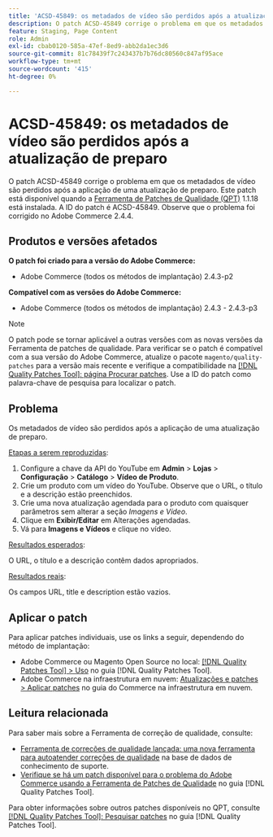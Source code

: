```yaml
---
title: 'ACSD-45849: os metadados de vídeo são perdidos após a atualização de preparo'
description: O patch ACSD-45849 corrige o problema em que os metadados de vídeo são perdidos após a aplicação de uma atualização de preparo. Este patch está disponível quando a [Ferramenta de correções de qualidade (QPT)](https://experienceleague.adobe.com/pt-br/docs/commerce-knowledge-base/kb/announcements/commerce-announcements/magento-quality-patches-released-new-tool-to-self-serve-quality-patches) 1.1.18 está instalada. A ID do patch é ACSD-45849. Observe que o problema foi corrigido no Adobe Commerce 2.4.4.
feature: Staging, Page Content
role: Admin
exl-id: cbab0120-585a-47ef-8ed9-abb2da1ec3d6
source-git-commit: 81c78439f7c243437b7b76dc80560c847af95ace
workflow-type: tm+mt
source-wordcount: '415'
ht-degree: 0%

---
```


# ACSD-45849: os metadados de vídeo são perdidos após a atualização de preparo

O patch ACSD-45849 corrige o problema em que os metadados de vídeo são perdidos após a aplicação de uma atualização de preparo. Este patch está disponível quando a [Ferramenta de Patches de Qualidade (QPT)](https://experienceleague.adobe.com/pt-br/docs/commerce-knowledge-base/kb/announcements/commerce-announcements/magento-quality-patches-released-new-tool-to-self-serve-quality-patches) 1.1.18 está instalada. A ID do patch é ACSD-45849. Observe que o problema foi corrigido no Adobe Commerce 2.4.4.

## Produtos e versões afetados

**O patch foi criado para a versão do Adobe Commerce:**

* Adobe Commerce (todos os métodos de implantação) 2.4.3-p2

**Compatível com as versões do Adobe Commerce:**

* Adobe Commerce (todos os métodos de implantação) 2.4.3 - 2.4.3-p3

>[!NOTE]
>
>O patch pode se tornar aplicável a outras versões com as novas versões da Ferramenta de patches de qualidade. Para verificar se o patch é compatível com a sua versão do Adobe Commerce, atualize o pacote `magento/quality-patches` para a versão mais recente e verifique a compatibilidade na [[!DNL Quality Patches Tool]: página Procurar patches](https://experienceleague.adobe.com/pt-br/docs/commerce-knowledge-base/kb/announcements/commerce-announcements/magento-quality-patches-released-new-tool-to-self-serve-quality-patches). Use a ID do patch como palavra-chave de pesquisa para localizar o patch.

## Problema

Os metadados de vídeo são perdidos após a aplicação de uma atualização de preparo.

<u>Etapas a serem reproduzidas</u>:

1. Configure a chave da API do YouTube em **Admin** > **Lojas** > **Configuração** > **Catálogo** > **Vídeo de Produto**.
1. Crie um produto com um vídeo do YouTube. Observe que o URL, o título e a descrição estão preenchidos.
1. Crie uma nova atualização agendada para o produto com quaisquer parâmetros sem alterar a seção *Imagens e Vídeo*.
1. Clique em **Exibir/Editar** em Alterações agendadas.
1. Vá para **Imagens e Vídeos** e clique no vídeo.

<u>Resultados esperados</u>:

O URL, o título e a descrição contêm dados apropriados.

<u>Resultados reais</u>:

Os campos URL, title e description estão vazios.

## Aplicar o patch

Para aplicar patches individuais, use os links a seguir, dependendo do método de implantação:

* Adobe Commerce ou Magento Open Source no local: [[!DNL Quality Patches Tool] > Uso](/help/tools/quality-patches-tool/usage.md) no guia [!DNL Quality Patches Tool].
* Adobe Commerce na infraestrutura em nuvem: [Atualizações e patches > Aplicar patches](https://experienceleague.adobe.com/docs/commerce-cloud-service/user-guide/develop/upgrade/apply-patches.html?lang=pt-BR) no guia do Commerce na infraestrutura em nuvem.

## Leitura relacionada

Para saber mais sobre a Ferramenta de correção de qualidade, consulte:

* [Ferramenta de correções de qualidade lançada: uma nova ferramenta para autoatender correções de qualidade](https://experienceleague.adobe.com/pt-br/docs/commerce-knowledge-base/kb/announcements/commerce-announcements/magento-quality-patches-released-new-tool-to-self-serve-quality-patches) na base de dados de conhecimento de suporte.
* [Verifique se há um patch disponível para o problema do Adobe Commerce usando a Ferramenta de Patches de Qualidade](/help/tools/quality-patches-tool/patches-available-in-qpt/check-patch-for-magento-issue-with-magento-quality-patches.md) no guia [!DNL Quality Patches Tool].

Para obter informações sobre outros patches disponíveis no QPT, consulte [[!DNL Quality Patches Tool]: Pesquisar patches](https://experienceleague.adobe.com/tools/commerce-quality-patches/index.html?lang=pt-BR) no guia [!DNL Quality Patches Tool].
